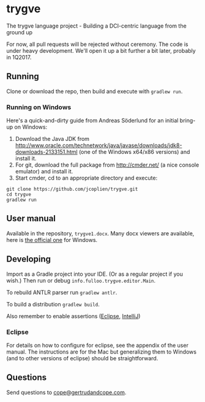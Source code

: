 # trygve
The trygve language project - Building a DCI-centric language from the ground up

For now, all pull requests will be rejected without ceremony. The code is under heavy development. We'll open it up a bit further a bit later, probably in 1Q2017.

## Running

Clone or download the repo, then build and execute with `gradlew run`.

### Running on Windows

Here's a quick-and-dirty guide from Andreas Söderlund for an initial bring-up on Windows:

1. Download the Java JDK from http://www.oracle.com/technetwork/java/javase/downloads/jdk8-downloads-2133151.html (one of the Windows x64/x86 versions) and install it.
2. For git, download the full package from http://cmder.net/ (a nice console emulator) and install it.
3. Start cmder, cd to an appropriate directory and execute:

```
git clone https://github.com/jcoplien/trygve.git
cd trygve
gradlew run
```

## User manual

Available in the repository, `trygve1.docx`. Many docx viewers are available, here is [the official one](https://www.microsoft.com/en-us/download/details.aspx?id=4) for Windows.

## Developing

Import as a Gradle project into your IDE. (Or as a regular project if you wish.) Then run or debug `info.fulloo.trygve.editor.Main`.

To rebuild ANTLR parser run `gradlew antlr`.

To build a distribution `gradlew build`.

Also remember to enable assertions ([Eclipse](http://stackoverflow.com/questions/5509082/eclipse-enable-assertions), [IntelliJ](http://stackoverflow.com/questions/18168257/where-to-add-compiler-options-like-ea-in-intellij-idea))

### Eclipse

For details on how to configure for eclipse, see the appendix of the user manual. The instructions are for the Mac but generalizing them to Windows (and to other versions of eclipse) should be straightforward.

## Questions

Send questions to cope@gertrudandcope.com.